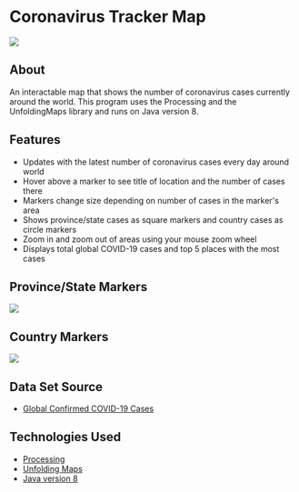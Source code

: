 # Coronavirus Tracker Map
![](https://i.imgur.com/S89LlgG.jpg)

## About
An interactable map that shows the number of coronavirus cases currently around the world. This program uses the Processing and the UnfoldingMaps library and runs on Java version 8.

## Features
- Updates with the latest number of coronavirus cases every day around world
- Hover above a marker to see title of location and the number of cases there
- Markers change size depending on number of cases in the marker's area
- Shows province/state cases as square markers and country cases as circle markers
- Zoom in and zoom out of areas using your mouse zoom wheel 
- Displays total global COVID-19 cases and top 5 places with the most cases

## Province/State Markers
![](https://i.imgur.com/1mBq61L.jpg)
## Country Markers
![](https://i.imgur.com/0BqRnfu.jpg)

## Data Set Source
- <a href="https://github.com/CSSEGISandData/COVID-19/blob/master/csse_covid_19_data/csse_covid_19_time_series/time_series_covid19_confirmed_global.csv" target="_blank">Global Confirmed COVID-19 Cases</a> 

## Technologies Used
- <a href="https://processing.org/" target="_blank">Processing</a> 
- <a href="http://unfoldingmaps.org/" target="_blank">Unfolding Maps</a> 
- <a href="https://java.com/en/download/manual.jsp" target="_blank">Java version 8</a> 
